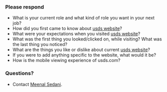 ### Please respond

- What is your current role and what kind of role you want in your next job?
- How did you first came to know about [usds website](https://usds.gov)?
- What were your expectations when you visited [usds website](https://usds.gov)?
- What was the first thing you looked/clicked on, while visiting? What was the last thing you noticed?
- What are the things you like or dislike about current [usds website](https://usds.gov)?
- If you were to add anything specific to the website, what would it be?
- How is the mobile viewing experience of usds.com?

### Questions?
- Contact [Meenal Sedani](mailto:meenal@dds.mil).
